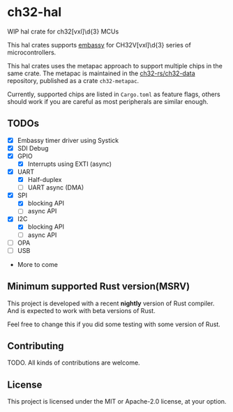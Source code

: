 # ch32-hal

WIP hal crate for ch32[vxl]\d{3} MCUs

This hal crates supports [embassy](https://github.com/embassy-rs/embassy) for CH32V[vxl]\d{3} series of microcontrollers.

This hal crates uses the metapac approach to support multiple chips in the same crate.
The metapac is maintained in the [ch32-rs/ch32-data](https://github.com/ch32-rs/ch32-data) repository, published as a crate `ch32-metapac`.

Currently, supported chips are listed in `Cargo.toml` as feature flags,
others should work if you are careful as most peripherals are similar enough.

## TODOs

- [x] Embassy timer driver using Systick
- [x] SDI Debug
- [x] GPIO
  - [x] Interrupts using EXTI (async)
- [x] UART
  - [x] Half-duplex
  - [ ] UART async (DMA)
- [x] SPI
  - [x] blocking API
  - [ ] async API
- [x] I2C
  - [x] blocking API
  - [ ] async API
- [ ] OPA
- [ ] USB
- More to come

## Minimum supported Rust version(MSRV)

This project is developed with a recent **nightly** version of Rust compiler. And is expected to work with beta versions of Rust.

Feel free to change this if you did some testing with some version of Rust.

## Contributing

TODO. All kinds of contributions are welcome.

## License

This project is licensed under the MIT or Apache-2.0 license, at your option.
